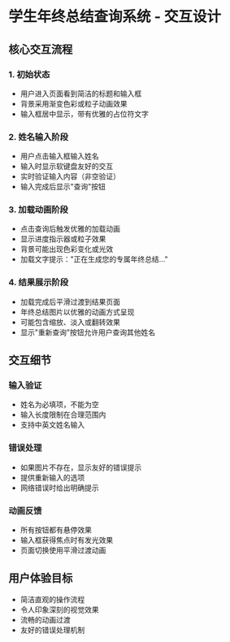 # 学生年终总结查询系统 - 交互设计

## 核心交互流程

### 1. 初始状态
- 用户进入页面看到简洁的标题和输入框
- 背景采用渐变色彩或粒子动画效果
- 输入框居中显示，带有优雅的占位符文字

### 2. 姓名输入阶段
- 用户点击输入框输入姓名
- 输入时显示软键盘友好的交互
- 实时验证输入内容（非空验证）
- 输入完成后显示"查询"按钮

### 3. 加载动画阶段
- 点击查询后触发优雅的加载动画
- 显示进度指示器或粒子效果
- 背景可能出现色彩变化或光效
- 加载文字提示："正在生成您的专属年终总结..."

### 4. 结果展示阶段
- 加载完成后平滑过渡到结果页面
- 年终总结图片以优雅的动画方式呈现
- 可能包含缩放、淡入或翻转效果
- 显示"重新查询"按钮允许用户查询其他姓名

## 交互细节

### 输入验证
- 姓名为必填项，不能为空
- 输入长度限制在合理范围内
- 支持中英文姓名输入

### 错误处理
- 如果图片不存在，显示友好的错误提示
- 提供重新输入的选项
- 网络错误时给出明确提示

### 动画反馈
- 所有按钮都有悬停效果
- 输入框获得焦点时有发光效果
- 页面切换使用平滑过渡动画

## 用户体验目标
- 简洁直观的操作流程
- 令人印象深刻的视觉效果
- 流畅的动画过渡
- 友好的错误处理机制
